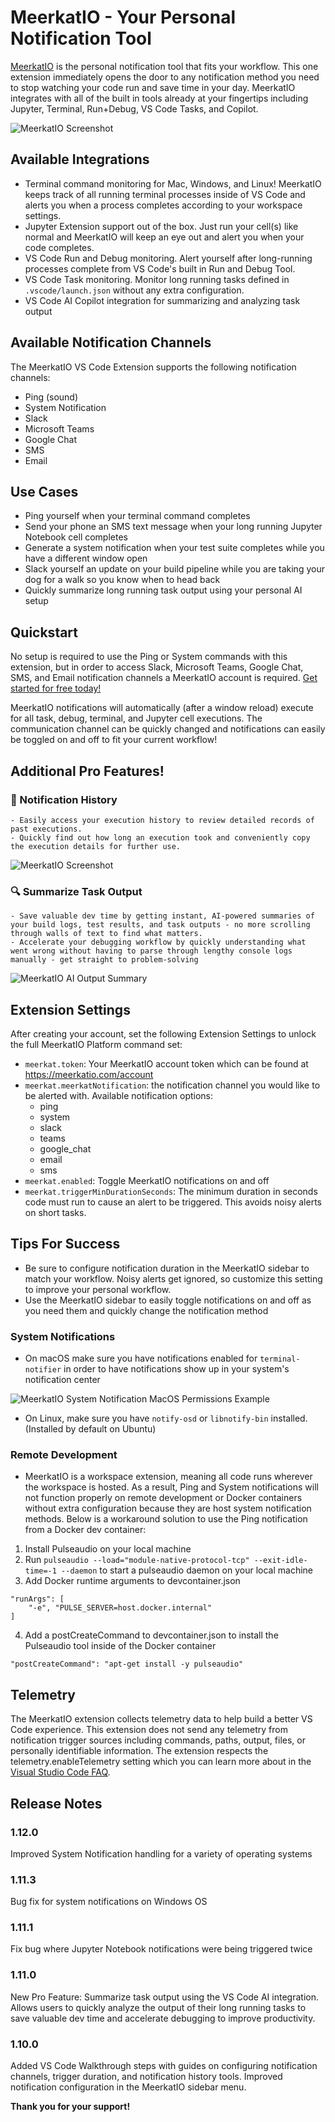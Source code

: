 # MeerkatIO - Your Personal Notification Tool

[MeerkatIO](https://meerkatio.com) is the personal notification tool that fits your workflow. This one extension immediately opens the door to any notification method you need to stop watching your code run and save time in your day. MeerkatIO integrates with all of the built in tools already at your fingertips including Jupyter, Terminal, Run+Debug, VS Code Tasks, and Copilot.

![MeerkatIO Screenshot](./images/meerkatio-overview.png)

## Available Integrations
- Terminal command monitoring for Mac, Windows, and Linux! MeerkatIO keeps track of all running terminal processes inside of VS Code and alerts you when a process completes according to your workspace settings.
- Jupyter Extension support out of the box. Just run your cell(s) like normal and MeerkatIO will keep an eye out and alert you when your code completes.
- VS Code Run and Debug monitoring. Alert yourself after long-running processes complete from VS Code's built in Run and Debug Tool.
- VS Code Task monitoring. Monitor long running tasks defined in `.vscode/launch.json` without any extra configuration.
- VS Code AI Copilot integration for summarizing and analyzing task output

## Available Notification Channels

The MeerkatIO VS Code Extension supports the following notification channels:
- Ping (sound)
- System Notification
- Slack
- Microsoft Teams
- Google Chat
- SMS
- Email

## Use Cases
- Ping yourself when your terminal command completes
- Send your phone an SMS text message when your long running Jupyter Notebook cell completes
- Generate a system notification when your test suite completes while you have a different window open
- Slack yourself an update on your build pipeline while you are taking your dog for a walk so you know when to head back
- Quickly summarize long running task output using your personal AI setup

## Quickstart
No setup is required to use the Ping or System commands with this extension, but in order to access Slack, Microsoft Teams, Google Chat, SMS, and Email notification channels a MeerkatIO account is required. [Get started for free today!](https://meerkatio.com/register)

MeerkatIO notifications will automatically (after a window reload) execute for all task, debug, terminal, and Jupyter cell executions. The communication channel can be quickly changed and notifications can easily be toggled on and off to fit your current workflow!

## Additional Pro Features!

### 📜 Notification History
    - Easily access your execution history to review detailed records of past executions. 
    - Quickly find out how long an execution took and conveniently copy the execution details for further use.

![MeerkatIO Screenshot](./walkthroughs/thumbnails/notification-history.png)

### 🔍 Summarize Task Output
    - Save valuable dev time by getting instant, AI-powered summaries of your build logs, test results, and task outputs - no more scrolling through walls of text to find what matters.
    - Accelerate your debugging workflow by quickly understanding what went wrong without having to parse through lengthy console logs manually - get straight to problem-solving

![MeerkatIO AI Output Summary](./images/summarize.png)

## Extension Settings
After creating your account, set the following Extension Settings to unlock the full MeerkatIO Platform command set:

* `meerkat.token`: Your MeerkatIO account token which can be found at https://meerkatio.com/account
* `meerkat.meerkatNotification`: the notification channel you would like to be alerted with. Available notification options:
    * ping
    * system
    * slack
    * teams
    * google_chat
    * email
    * sms
* `meerkat.enabled`: Toggle MeerkatIO notifications on and off
* `meerkat.triggerMinDurationSeconds`: The minimum duration in seconds code must run to cause an alert to be triggered. This avoids noisy alerts on short tasks.

## Tips For Success
- Be sure to configure notification duration in the MeerkatIO sidebar to match your workflow. Noisy alerts get ignored, so customize this setting to improve your personal workflow.
- Use the MeerkatIO sidebar to easily toggle notifications on and off as you need them and quickly change the notification method

### System Notifications
- On macOS make sure you have notifications enabled for `terminal-notifier` in order to have notifications show up in your system's notification center

![MeerkatIO System Notification MacOS Permissions Example](./images/terminal-notifier-permissions.png)

- On Linux, make sure you have `notify-osd` or `libnotify-bin` installed. (Installed by default on Ubuntu)

### Remote Development

- MeerkatIO is a workspace extension, meaning all code runs wherever the workspace is hosted. As a result, Ping and System notifications will not function properly on remote development or Docker containers without extra configuration because they are host system notification methods. Below is a workaround solution to use the Ping notification from a Docker dev container:

1. Install Pulseaudio on your local machine
2. Run `pulseaudio --load="module-native-protocol-tcp" --exit-idle-time=-1 --daemon` to start a pulseaudio daemon on your local machine
3. Add Docker runtime arguments to devcontainer.json
```
"runArgs": [
    "-e", "PULSE_SERVER=host.docker.internal"
]
```
4. Add a postCreateCommand to devcontainer.json to install the Pulseaudio tool inside of the Docker container
```
"postCreateCommand": "apt-get install -y pulseaudio"
```

## Telemetry
The MeerkatIO extension collects telemetry data to help build a better VS Code experience. This extension does not send any telemetry from notification trigger sources including commands, paths, output, files, or personally identifiable information. The extension respects the telemetry.enableTelemetry setting which you can learn more about in the [Visual Studio Code FAQ](https://code.visualstudio.com/docs/supporting/faq#_how-to-disable-telemetry-reporting).

## Release Notes

### 1.12.0

Improved System Notification handling for a variety of operating systems

### 1.11.3

Bug fix for system notifications on Windows OS

### 1.11.1

Fix bug where Jupyter Notebook notifications were being triggered twice

### 1.11.0

New Pro Feature: Summarize task output using the VS Code AI integration. Allows users to quickly analyze the output of their long running tasks to save valuable dev time and accelerate debugging to improve productivity.

### 1.10.0

Added VS Code Walkthrough steps with guides on configuring notification channels, trigger duration, and notification history tools. Improved notification configuration in the MeerkatIO sidebar menu.

**Thank you for your support!**
